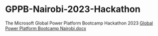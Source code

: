 # GPPB-Nairobi-2023-Hackathon
The Microsoft Global Power Platform Bootcamp Hackathon 2023
[Global Power Platform Bootcamp Nairobi.docx](https://github.com/owitiakeyo/GPPB-Nairobi-2023-Hackathon/files/10901870/Global.Power.Platform.Bootcamp.Nairobi.docx)

